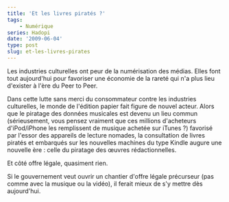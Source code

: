 ```yaml
---
title: 'Et les livres piratés ?'
tags:
    - Numérique
series: Hadopi
date: '2009-06-04'
type: post
slug: et-les-livres-pirates
---
```


Les industries culturelles ont peur de la numérisation des médias. Elles font tout aujourd'hui pour favoriser une économie de la rareté qui n'a plus lieu d'exister à l'ère du Peer to Peer.

<!-- more -->

Dans cette lutte sans merci du consommateur contre les industries culturelles, le monde de l'édition papier fait figure de nouvel acteur. Alors que le piratage des données musicales est devenu un lieu commun (sérieusement, vous pensez vraiment que ces millions d'acheteurs d'iPod/iPhone les remplissent de musique achetée sur iTunes&nbsp;?) favorisé par l'essor des appareils de lecture nomades, la consultation de livres piratés et embarqués sur les nouvelles machines du type Kindle augure une nouvelle ère&nbsp;: celle du piratage des œuvres rédactionnelles.

Et côté offre légale, quasiment rien.

Si le gouvernement veut ouvrir un chantier d'offre légale précurseur (pas comme avec la musique ou la vidéo), il ferait mieux de s'y mettre dès aujourd'hui.
